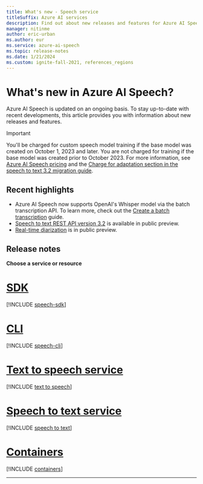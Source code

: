```yaml
---
title: What's new - Speech service
titleSuffix: Azure AI services
description: Find out about new releases and features for Azure AI Speech.
manager: nitinme
author: eric-urban
ms.author: eur
ms.service: azure-ai-speech
ms.topic: release-notes
ms.date: 1/21/2024
ms.custom: ignite-fall-2021, references_regions
---
```


# What's new in Azure AI Speech?

Azure AI Speech is updated on an ongoing basis. To stay up-to-date with recent developments, this article provides you with information about new releases and features.

> [!IMPORTANT]
> You'll be charged for custom speech model training if the base model was created on October 1, 2023 and later. You are not charged for training if the base model was created prior to October 2023. For more information, see  [Azure AI Speech pricing](https://azure.microsoft.com/pricing/details/cognitive-services/speech-services/) and the [Charge for adaptation section in the speech to text 3.2 migration guide](./migrate-v3-1-to-v3-2.md#charge-for-adaptation).

## Recent highlights

* Azure AI Speech now supports OpenAI's Whisper model via the batch transcription API. To learn more, check out the [Create a batch transcription](./batch-transcription-create.md#use-a-whisper-model) guide. 
* [Speech to text REST API version 3.2](./migrate-v3-1-to-v3-2.md) is available in public preview.
* [Real-time diarization](./get-started-stt-diarization.md) is in public preview.  

## Release notes

**Choose a service or resource**

# [SDK](#tab/speech-sdk)

[!INCLUDE [speech-sdk](./includes/release-notes/release-notes-sdk.md)]

# [CLI](#tab/speech-cli)

[!INCLUDE [speech-cli](./includes/release-notes/release-notes-cli.md)]

# [Text to speech service](#tab/text-to-speech)

[!INCLUDE [text to speech](./includes/release-notes/release-notes-tts.md)]

# [Speech to text service](#tab/speech-to-text)

[!INCLUDE [speech to text](./includes/release-notes/release-notes-stt.md)]

# [Containers](#tab/containers)

[!INCLUDE [containers](./includes/release-notes/release-notes-containers.md)]

***
